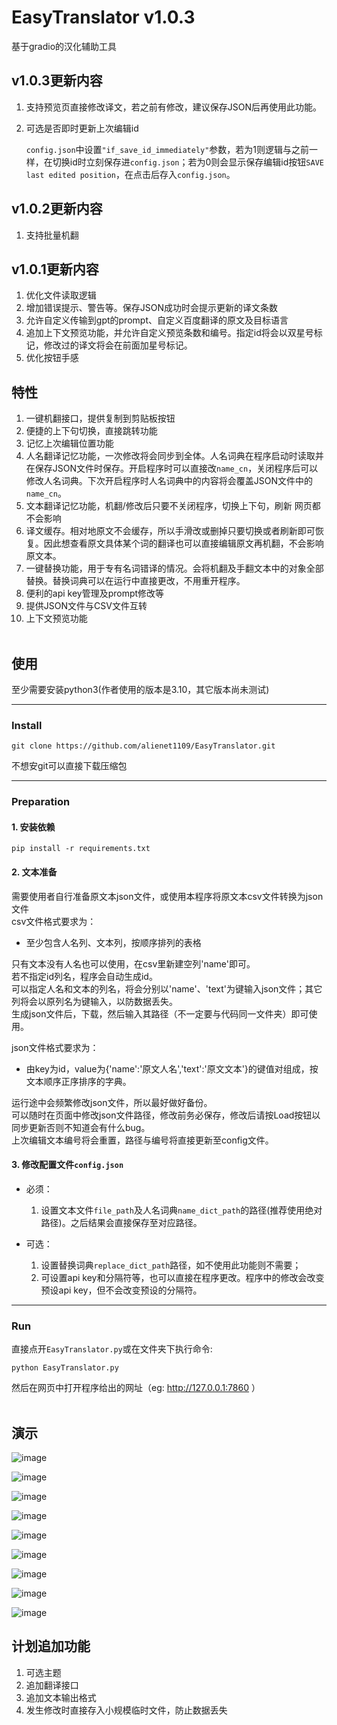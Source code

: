 # EasyTranslator v1.0.3
基于gradio的汉化辅助工具

## v1.0.3更新内容
1. 支持预览页直接修改译文，若之前有修改，建议保存JSON后再使用此功能。
2. 可选是否即时更新上次编辑id

    `config.json`中设置`"if_save_id_immediately"`参数，若为1则逻辑与之前一样，在切换id时立刻保存进`config.json`；若为0则会显示保存编辑id按钮`SAVE last edited position`，在点击后存入`config.json`。

## v1.0.2更新内容
1. 支持批量机翻

## v1.0.1更新内容
1. 优化文件读取逻辑
2. 增加错误提示、警告等。保存JSON成功时会提示更新的译文条数
3. 允许自定义传输到gpt的prompt、自定义百度翻译的原文及目标语言
4. 追加上下文预览功能，并允许自定义预览条数和编号。指定id将会以双星号标记，修改过的译文将会在前面加星号标记。
5. 优化按钮手感

## 特性
1. 一键机翻接口，提供复制到剪贴板按钮
2. 便捷的上下句切换，直接跳转功能
3. 记忆上次编辑位置功能
4. 人名翻译记忆功能，一次修改将会同步到全体。人名词典在程序启动时读取并在保存JSON文件时保存。开启程序时可以直接改`name_cn`，关闭程序后可以修改人名词典。下次开启程序时人名词典中的内容将会覆盖JSON文件中的`name_cn`。
5. 文本翻译记忆功能，机翻/修改后只要不关闭程序，切换上下句，刷新 网页都不会影响
6. 译文缓存。相对地原文不会缓存，所以手滑改或删掉只要切换或者刷新即可恢复。因此想查看原文具体某个词的翻译也可以直接编辑原文再机翻，不会影响原文本。
7. 一键替换功能，用于专有名词错译的情况。会将机翻及手翻文本中的对象全部替换。替换词典可以在运行中直接更改，不用重开程序。
8. 便利的api key管理及prompt修改等
9. 提供JSON文件与CSV文件互转
10. 上下文预览功能
<br><br>

## 使用
至少需要安装python3(作者使用的版本是3.10，其它版本尚未测试)
***
### Install
```
git clone https://github.com/alienet1109/EasyTranslator.git
```
不想安git可以直接下载压缩包
***
### Preparation
#### 1. 安装依赖
```
pip install -r requirements.txt
```
#### 2. 文本准备
需要使用者自行准备原文本json文件，或使用本程序将原文本csv文件转换为json文件 \
csv文件格式要求为：
* 至少包含人名列、文本列，按顺序排列的表格 

只有文本没有人名也可以使用，在csv里新建空列'name'即可。\
若不指定id列名，程序会自动生成id。 \
可以指定人名和文本的列名，将会分别以'name'、'text'为键输入json文件；其它列将会以原列名为键输入，以防数据丢失。\
生成json文件后，下载，然后输入其路径（不一定要与代码同一文件夹）即可使用。

json文件格式要求为：
* 由key为id，value为{'name':'原文人名','text':'原文文本'}的键值对组成，按文本顺序正序排序的字典。

运行途中会频繁修改json文件，所以最好做好备份。\
可以随时在页面中修改json文件路径，修改前务必保存，修改后请按Load按钮以同步更新否则不知道会有什么bug。\
上次编辑文本编号将会重置，路径与编号将直接更新至config文件。

#### 3. 修改配置文件`config.json`
* 必须：
    1. 设置文本文件`file_path`及人名词典`name_dict_path`的路径(推荐使用绝对路径)。之后结果会直接保存至对应路径。

* 可选：
    1. 设置替换词典`replace_dict_path`路径，如不使用此功能则不需要；
    2. 可设置api key和分隔符等，也可以直接在程序更改。程序中的修改会改变预设api key，但不会改变预设的分隔符。
***
### Run
直接点开`EasyTranslator.py`或在文件夹下执行命令:
```
python EasyTranslator.py
```
然后在网页中打开程序给出的网址（eg: http://127.0.0.1:7860 ）
<br><br>

## 演示
![image](https://github.com/alienet1109/EasyTranslator/blob/master/assets/batch_translate.gif)

![image](https://github.com/alienet1109/EasyTranslator/blob/master/assets/context_preview.gif)

![image](https://github.com/alienet1109/EasyTranslator/blob/master/assets/id%20search.gif)

![image](https://github.com/alienet1109/EasyTranslator/blob/master/assets/name.gif)

![image](https://github.com/alienet1109/EasyTranslator/blob/master/assets/last%26next%20text.gif)

![image](https://github.com/alienet1109/EasyTranslator/blob/master/assets/replace.gif)

![image](https://github.com/alienet1109/EasyTranslator/blob/master/assets/api%20key%20setting.gif)

![image](https://github.com/alienet1109/EasyTranslator/blob/master/assets/derive%20text.gif)

![image](https://github.com/alienet1109/EasyTranslator/blob/master/assets/part_translate.gif)

## 计划追加功能
1. 可选主题
2. 追加翻译接口
3. 追加文本输出格式
4. 发生修改时直接存入小规模临时文件，防止数据丢失
